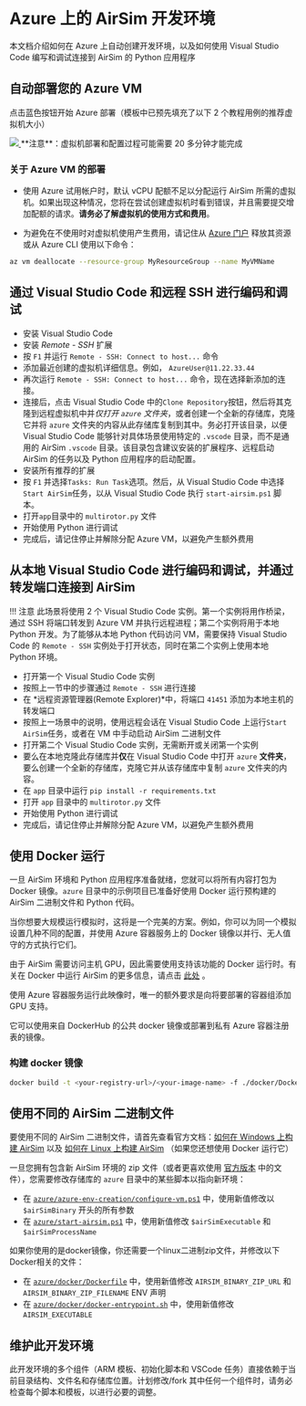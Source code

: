 # Azure 上的 AirSim 开发环境

本文档介绍如何在 Azure 上自动创建开发环境，以及如何使用 Visual Studio Code 编写和调试连接到 AirSim 的 Python 应用程序

## 自动部署您的 Azure VM

点击蓝色按钮开始 Azure 部署（模板中已预先填充了以下 2 个教程用例的推荐虚拟机大小）


<a href="https://aka.ms/AA8umgt" target="_blank">
    <img src="https://azuredeploy.net/deploybutton.png"/>
</a>  
**注意**：虚拟机部署和配置过程可能需要 20 多分钟才能完成

### 关于 Azure VM 的部署
- 使用 Azure 试用帐户时，默认 vCPU 配额不足以分配运行 AirSim 所需的虚拟机。如果出现这种情况，您将在尝试创建虚拟机时看到错误，并且需要提交增加配额的请求。**请务必了解虚拟机的使用方式和费用**。

- 为避免在不使用时对虚拟机使用产生费用，请记住从 [Azure 门户](https://portal.azure.com) 释放其资源或从 Azure CLI 使用以下命令：
```bash
az vm deallocate --resource-group MyResourceGroup --name MyVMName
```

## 通过 Visual Studio Code 和远程 SSH 进行编码和调试
- 安装 Visual Studio Code
- 安装 *Remote - SSH* 扩展
- 按 `F1` 并运行 `Remote - SSH: Connect to host...` 命令
- 添加最近创建的虚拟机详细信息。例如， `AzureUser@11.22.33.44`
- 再次运行 `Remote - SSH: Connect to host...` 命令，现在选择新添加的连接。
- 连接后，点击 Visual Studio Code 中的`Clone Repository`按钮，然后将其克隆到远程虚拟机中并*仅打开 `azure` 文件夹*，或者创建一个全新的存储库，克隆它并将 `azure` 文件夹的内容从此存储库复制到其中。务必打开该目录，以便 Visual Studio Code 能够针对具体场景使用特定的 `.vscode` 目录，而不是通用的 AirSim `.vscode` 目录。该目录包含建议安装的扩展程序、远程启动 AirSim 的任务以及 Python 应用程序的启动配置。
- 安装所有推荐的扩展
- 按 `F1` 并选择`Tasks: Run Task`选项。然后，从 Visual Studio Code 中选择`Start AirSim`任务，以从 Visual Studio Code 执行 `start-airsim.ps1` 脚本。
- 打开`app`目录中的 `multirotor.py` 文件
- 开始使用 Python 进行调试
- 完成后，请记住停止并解除分配 Azure VM，以避免产生额外费用

## 从本地 Visual Studio Code 进行编码和调试，并通过转发端口连接到 AirSim

!!! 注意
    此场景将使用 2 个 Visual Studio Code 实例。第一个实例将用作桥梁，通过 SSH 将端口转发到 Azure VM 并执行远程进程；第二个实例将用于本地 Python 开发。为了能够从本地 Python 代码访问 VM，需要保持 Visual Studio Code 的 `Remote - SSH` 实例处于打开状态，同时在第二个实例上使用本地 Python 环境。


- 打开第一个 Visual Studio Code 实例
- 按照上一节中的步骤通过 `Remote - SSH` 进行连接 
- 在 *远程资源管理器(Remote Explorer)*中，将端口 `41451` 添加为本地主机的转发端口
- 按照上一场景中的说明，使用远程会话在 Visual Studio Code 上运行`Start AirSim`任务，或者在 VM 中手动启动 AirSim 二进制文件
- 打开第二个 Visual Studio Code 实例，无需断开或关闭第一个实例
- 要么在本地克隆此存储库并**仅**在 Visual Studio Code 中打开 `azure` **文件夹**，要么创建一个全新的存储库，克隆它并从该存储库中复制 `azure` 文件夹的内容。
- 在 `app` 目录中运行 `pip install -r requirements.txt` 
- 打开 `app` 目录中的 `multirotor.py` 文件
- 开始使用 Python 进行调试
- 完成后，请记住停止并解除分配 Azure VM，以避免产生额外费用

## 使用 Docker 运行

一旦 AirSim 环境和 Python 应用程序准备就绪，您就可以将所有内容打包为 Docker 镜像。`azure` 目录中的示例项目已准备好使用 Docker 运行预构建的 AirSim 二进制文件和 Python 代码。


当你想要大规模运行模拟时，这将是一个完美的方案。例如，你可以为同一个模拟设置几种不同的配置，并使用 Azure 容器服务上的 Docker 镜像以并行、无人值守的方式执行它们。


由于 AirSim 需要访问主机 GPU，因此需要使用支持该功能的 Docker 运行时。有关在 Docker 中运行 AirSim 的更多信息，请点击 [此处](docker_ubuntu.md) 。


使用 Azure 容器服务运行此映像时，唯一的额外要求是向将要部署的容器组添加 GPU 支持。


它可以使用来自 DockerHub 的公共 docker 镜像或部署到私有 Azure 容器注册表的镜像。


### 构建 docker 镜像

```bash
docker build -t <your-registry-url>/<your-image-name> -f ./docker/Dockerfile .`
```

## 使用不同的 AirSim 二进制文件

要使用不同的 AirSim 二进制文件，请首先查看官方文档：[如何在 Windows 上构建 AirSim](build_windows.md)  以及 [如何在 Linux 上构建 AirSim](build_linux.md) （如果您还想使用 Docker 运行它）


一旦您拥有包含新 AirSim 环境的 zip 文件（或者更喜欢使用 [官方版本](https://github.com/microsoft/AirSim/releases) 中的文件），您需要修改存储库的 `azure` 目录中的某些脚本以指向新环境：
- 在 [`azure/azure-env-creation/configure-vm.ps1`](https://github.com/microsoft/AirSim/blob/main/azure/azure-env-creation/configure-vm.ps1) 中，使用新值修改以 `$airSimBinary` 开头的所有参数
- 在 [`azure/start-airsim.ps1`](https://github.com/microsoft/AirSim/blob/main/azure/start-airsim.ps1) 中，使用新值修改 `$airSimExecutable` 和 `$airSimProcessName`


如果你使用的是docker镜像，你还需要一个linux二进制zip文件，并修改以下Docker相关的文件：
- 在 [`azure/docker/Dockerfile`](https://github.com/microsoft/AirSim/blob/main/azure/docker/Dockerfile) 中，使用新值修改 `AIRSIM_BINARY_ZIP_URL` 和 `AIRSIM_BINARY_ZIP_FILENAME` ENV 声明
- 在 [`azure/docker/docker-entrypoint.sh`](https://github.com/microsoft/AirSim/blob/main/azure/docker/docker-entrypoint.sh) 中，使用新值修改 `AIRSIM_EXECUTABLE`


## 维护此开发环境

此开发环境的多个组件（ARM 模板、初始化脚本和 VSCode 任务）直接依赖于当前目录结构、文件名和存储库位置。计划修改/fork 其中任何一个组件时，请务必检查每个脚本和模板，以进行必要的调整。


